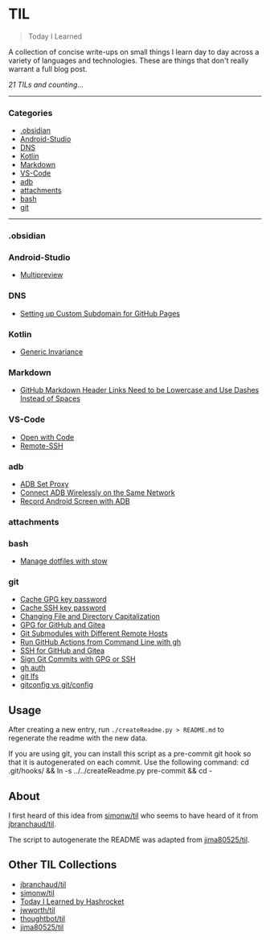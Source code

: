 # TIL

> Today I Learned

A collection of concise write-ups on small things I learn day to day across a
variety of languages and technologies. These are things that don't really
warrant a full blog post.


_21 TILs and counting..._

---

### Categories

* [.obsidian](#.obsidian)
* [Android-Studio](#android-studio)
* [DNS](#dns)
* [Kotlin](#kotlin)
* [Markdown](#markdown)
* [VS-Code](#vs-code)
* [adb](#adb)
* [attachments](#attachments)
* [bash](#bash)
* [git](#git)

---

### .obsidian


### Android-Studio

- [Multipreview](Android-Studio/jetpack-compose-multipreview.md)

### DNS

- [Setting up Custom Subdomain for GitHub Pages](DNS/custom-subdomain-for-github-pages.md)

### Kotlin

- [Generic Invariance](Kotlin/generic-invariance.md)

### Markdown

- [GitHub Markdown Header Links Need to be Lowercase and Use Dashes Instead of Spaces](Markdown/github-markdown-header-links-need-to-be-lowercase-and-use-dashes-instead-of-spaces.md)

### VS-Code

- [Open with Code](VS-Code/open-with-code.md)
- [Remote-SSH](VS-Code/remote-ssh.md)

### adb

- [ADB Set Proxy](adb/adb-set-proxy.md)
- [Connect ADB Wirelessly on the Same Network](adb/connect-adb-wirelessly.md)
- [Record Android Screen with ADB](adb/record-android-screen-with-adb.md)

### attachments


### bash

- [Manage dotfiles with stow](bash/manage-dotfiles-with-stow.md)

### git

- [Cache GPG key password](git/cache-gpg-key-password.md)
- [Cache SSH key password](git/cache-ssh-key-password.md)
- [Changing File and Directory Capitalization](git/changing-file-and-directory-capitalization.md)
- [GPG for GitHub and Gitea](git/gpg-for-github-and-gitea.md)
- [Git Submodules with Different Remote Hosts](git/git-submodules-with-different-remote-hosts.md)
- [Run GitHub Actions from Command Line with gh](git/run-gha-from-cli-with-gh.md)
- [SSH for GitHub and Gitea](git/ssh-for-github-and-gitea.md)
- [Sign Git Commits with GPG or SSH](git/sign-git-commits-with-gpg-or-ssh.md)
- [gh auth](git/gh-auth.md)
- [git lfs](git/git-lfs.md)
- [gitconfig vs git/config](git/git-config-scope.md)

## Usage

After creating a new entry, run `./createReadme.py > README.md` to regenerate
the readme with the new data.

If you are using git, you can install this script as a pre-commit git hook so
that it is autogenerated on each commit.  Use the following command:
    cd .git/hooks/ && ln -s ../../createReadme.py pre-commit && cd -


## About

I first heard of this idea from [simonw/til](https://github.com/simonw/til)
who seems to have heard of it from [jbranchaud/til](https://github.com/jbranchaud/til).

The script to autogenerate the README was adapted from [jima80525/til](https://github.com/jima80525/til).

## Other TIL Collections

* [jbranchaud/til](https://github.com/jbranchaud/til)
* [simonw/til](https://github.com/simonw/til)
* [Today I Learned by Hashrocket](https://til.hashrocket.com)
* [jwworth/til](https://github.com/jwworth/til)
* [thoughtbot/til](https://github.com/thoughtbot/til)
* [jima80525/til](https://github.com/jima80525/til)
